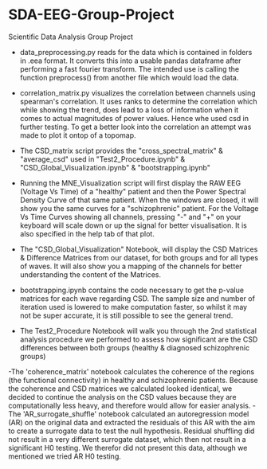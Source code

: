# SDA-EEG-Group-Project
Scientific Data Analysis Group Project


- data_preprocessing.py reads for the data which is contained in folders in .eea format. It converts this into a usable pandas dataframe after performing a fast fourier transform. The intended use is calling the function preprocess() from another file which would load the data.
- correlation_matrix.py visualizes the correlation between channels using spearman's correlation. It uses ranks to determine the correlation which while showing the trend, does lead to a loss of information when it comes to actual magnitudes of power values. Hence whe used csd in further testing. To get a better look into the correlation an attempt was made to plot it ontop of a topomap. 

- The CSD_matrix script provides the "cross_spectral_matrix" & "average_csd" used in "Test2_Procedure.ipynb" & "CSD_Global_Visualization.ipynb" & "bootstrapping.ipynb"

- Running the MNE_Visualization script will first display the RAW EEG (Voltage Vs Time) of a "healthy" patient and then the Power Spectral Density Curve of that same patient. When the windows are closed, it will show you the same curves for a "schizophrenic" patient. For the Voltage Vs Time Curves showing all channels, pressing "-" and "+" on your keyboard will scale down or up the signal for better visualisation. It is also specified in the help tab of that plot.

- The "CSD_Global_Visualization" Notebook, will display the CSD Matrices & Difference Matrices from our dataset, for both groups and for all types of waves. It will also show you a mapping of the channels for better understanding the content of the Matrices.
- bootstrapping.ipynb contains the code necessary to get the p-value matrices for each wave regarding CSD. The sample size and number of iteration used is lowered to make computation faster, so whilst it may not be super accurate, it is still possible to see the general trend.
- The Test2_Procedure Notebook will walk you through the 2nd statistical analysis procedure we performed to assess how significant are the CSD differences between both groups (healthy & diagnosed schizophrenic groups)

-The 'coherence_matrix' notebook calculates the coherence of the regions (the functional connectivity) in healthy and schizophrenic patients. Because the coherence and CSD matrices we calculated looked identical, we decided to continue the analysis on the CSD values because they are computationally less heavy, and therefore would allow for easier analysis. 
-The 'AR_surrogate_shuffle' notebook calculated an autoregression model (AR) on the original data and extracted the residuals of this AR with the aim to create a surrogate data to test the null hypothesis. Residual shuffling did not result in a very different surrogate dataset, which then not result in a significant H0 testing. We therefor did not present this data, although we mentioned we tried AR H0 testing. 

